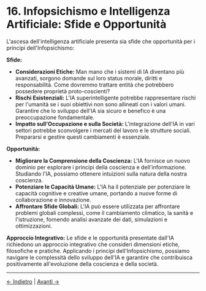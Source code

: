 # 16. Infopsichismo e Intelligenza Artificiale: Sfide e Opportunità

L'ascesa dell'intelligenza artificiale presenta sia sfide che opportunità per i principi dell'Infopsichismo:

**Sfide:**

- **Considerazioni Etiche:** Man mano che i sistemi di IA diventano più avanzati, sorgono domande sul loro status morale, diritti e responsabilità. Come dovremmo trattare entità che potrebbero possedere proprietà proto-coscienti?
- **Rischi Esistenziali:** L'IA superintelligente potrebbe rappresentare rischi per l'umanità se i suoi obiettivi non sono allineati con i valori umani. Garantire che lo sviluppo dell'IA sia sicuro e benefico è una preoccupazione fondamentale.
- **Impatto sull'Occupazione e sulla Società:** L'integrazione dell'IA in vari settori potrebbe sconvolgere i mercati del lavoro e le strutture sociali. Prepararsi e gestire questi cambiamenti è essenziale.

**Opportunità:**

- **Migliorare la Comprensione della Coscienza:** L'IA fornisce un nuovo dominio per esplorare i principi della coscienza e dell'informazione. Studiando l'IA, possiamo ottenere intuizioni sulla natura della nostra coscienza.
- **Potenziare le Capacità Umane:** L'IA ha il potenziale per potenziare le capacità cognitive e creative umane, portando a nuove forme di collaborazione e innovazione.
- **Affrontare Sfide Globali:** L'IA può essere utilizzata per affrontare problemi globali complessi, come il cambiamento climatico, la sanità e l'istruzione, fornendo analisi avanzate dei dati, simulazioni e ottimizzazioni.

**Approccio Integrativo:**
Le sfide e le opportunità presentate dall'IA richiedono un approccio integrativo che consideri dimensioni etiche, filosofiche e pratiche. Applicando i principi dell'Infopsichismo, possiamo navigare le complessità dello sviluppo dell'IA e garantire che contribuisca positivamente all'evoluzione della coscienza e della società.

---
<div class="navigation-links">
<a href="../15_Appendici_e_Letture_Supplementari/" class="nav-link prev-link">← Indietro</a> | <a href="../17_Infopsichismo_e_i_Limiti_della_Computazione_e_Simulazione/" class="nav-link next-link">Avanti →</a>
</div>
